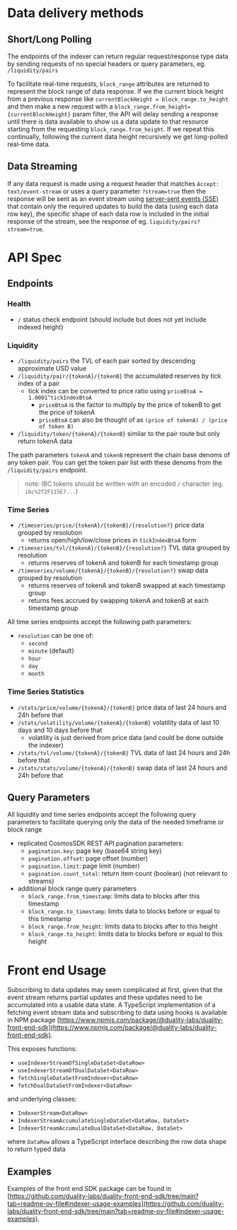 # Data delivery methods

## Short/Long Polling

The endpoints of the indexer can return regular request/response type data by sending requests of no special headers or query parameters, eg. `/liquidity/pairs`

To facilitate real-time requests, `block_range` attributes are returned to represent the block range of data response. If we the current block height from a previous response like `currentBlockHeight = block_range.to_height` and then make a new request with a `block_range.from_height={currentBlockHeight}` param filter, the API will delay sending a response until there is data available to show us a data update to that resource starting from the requesting `block_range.from_height`. If we repeat this continually, following the current data height recursively we get long-polled real-time data.

## Data Streaming

If any data request is made using a request header that matches `Accept: text/event-stream` or uses a query parameter `?stream=true` then the response will be sent as an event stream using [server-sent events (SSE)](https://developer.mozilla.org/en-US/docs/Web/API/Server-sent_events) that contain only the required updates to build the data (using each data row key), the specific shape of each data row is included in the initial response of the stream, see the response of eg. `liquidity/pairs?stream=true`.

# API Spec

## Endpoints

### Health

- `/` status check endpoint (should include but does not yet include indexed height)

### Liquidity

- `/liquidity/pairs` the TVL of each pair sorted by descending approximate USD value
- `/liquidity/pair/{tokenA}/{tokenB}` the accumulated reserves by tick index of a pair
  - tick index can be converted to price ratio using `priceBtoA = 1.0001^tickIndexBtoA`
    - `priceBtoA` is the factor to multiply by the price of tokenB to get the price of tokenA
    - `priceBtoA` can also be thought of as `(price of tokenA) / (price of token B)`
- `/liquidity/token/{tokenA}/{tokenB}` similar to the pair route but only return tokenA data

The path parameters `tokenA` and `tokenB` represent the chain base denoms of any token pair. You can get the token pair list with these denoms from the `/liquidity/pairs` endpoint.

> note: IBC tokens should be written with an encoded `/` character (eg. `ibc%2f2F115E7...`)

### Time Series

- `/timeseries/price/{tokenA}/{tokenB}/{resolution?}` price data grouped by resolution
  - returns open/high/low/close prices in `tickIndexBtoA` form
- `/timeseries/tvl/{tokenA}/{tokenB}/{resolution?}` TVL data grouped by resolution
  - returns reserves of tokenA and tokenB for each timestamp group
- `/timeseries/volume/{tokenA}/{tokenB}/{resolution?}` swap data grouped by resolution
  - returns reserves of tokenA and tokenB swapped at each timestamp group
  - returns fees accrued by swapping tokenA and tokenB at each timestamp group

All time series endpoints accept the following path parameters:

- `resolution` can be one of:
  - `second`
  - `minute` (default)
  - `hour`
  - `day`
  - `month`

### Time Series Statistics

- `/stats/price/volume/{tokenA}/{tokenB}` price data of last 24 hours and 24h before that
- `/stats/volatility/volume/{tokenA}/{tokenB}` volatility data of last 10 days and 10 days before that
  - volatility is just derived from price data (and could be done outside the indexer)
- `/stats/tvl/volume/{tokenA}/{tokenB}` TVL data of last 24 hours and 24h before that
- `/stats/stats/volume/{tokenA}/{tokenB}` swap data of last 24 hours and 24h before that

## Query Parameters

All liquidity and time series endpoints accept the following query parameters to facilitate querying only the data of the needed timeframe or block range

- replicated CosmosSDK REST API pagination parameters:
  - `pagination.key`: page key (base64 string key)
  - `pagination.offset`: page offset (number)
  - `pagination.limit`: page limit (number)
  - `pagination.count_total`: return item count (boolean) (not relevant to streams)
- additional block range query parameters
  - `block_range.from_timestamp`: limits data to blocks after this timestamp
  - `block_range.to_timestamp`: limits data to blocks before or equal to this timestamp
  - `block_range.from_height`: limits data to blocks after to this height
  - `block_range.to_height`: limits data to blocks before or equal to this height

# Front end Usage

Subscribing to data updates may seem complicated at first, given that the event stream returns partial updates and these updates need to be accumulated into a usable data state. A TypeScript implementation of a fetching event stream data and subscribing to data using hooks is available in NPM package [https://www.npmjs.com/package/@duality-labs/duality-front-end-sdk](https://www.npmjs.com/package/@duality-labs/duality-front-end-sdk).

This exposes functions:

- `useIndexerStreamOfSingleDataSet<DataRow>`
- `useIndexerStreamOfDualDataSet<DataRow>`
- `fetchSingleDataSetFromIndexer<DataRow>`
- `fetchDualDataSetFromIndexer<DataRow>`

and underlying classes:

- `IndexerStream<DataRow>`
- `IndexerStreamAccumulateSingleDataSet<DataRow, DataSet>`
- `IndexerStreamAccumulateDualDataSet<DataRow, DataSet>`

where `DataRow` allows a TypeScript interface describing the row data shape to return typed data

## Examples

Examples of the front end SDK package can be found in [https://github.com/duality-labs/duality-front-end-sdk/tree/main?tab=readme-ov-file#indexer-usage-examples](https://github.com/duality-labs/duality-front-end-sdk/tree/main?tab=readme-ov-file#indexer-usage-examples).
